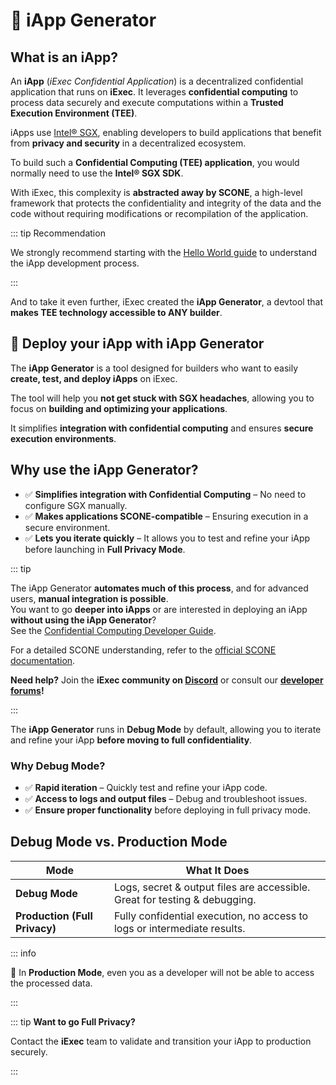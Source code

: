 # 🤖 iApp Generator

## What is an iApp?

An **iApp** (_iExec Confidential Application_) is a decentralized confidential
application that runs on **iExec**. It leverages **confidential computing** to
process data securely and execute computations within a **Trusted Execution
Environment (TEE)**.

iApps use [Intel® SGX](https://software.intel.com/en-us/sgx), enabling
developers to build applications that benefit from **privacy and security** in a
decentralized ecosystem.

To build such a **Confidential Computing (TEE) application**, you would normally
need to use the **Intel® SGX SDK**.

With iExec, this complexity is **abstracted away by SCONE**, a high-level
framework that protects the confidentiality and integrity of the data and the
code without requiring modifications or recompilation of the application.

::: tip Recommendation

We strongly recommend starting with the
[Hello World guide](../overview/helloWorld.md) to understand the iApp
development process.

:::

And to take it even further, iExec created the **iApp Generator**, a devtool
that **makes TEE technology accessible to ANY builder**.

## 🚀 Deploy your iApp with iApp Generator

The **iApp Generator** is a tool designed for builders who want to easily
**create, test, and deploy iApps** on iExec.

The tool will help you **not get stuck with SGX headaches**, allowing you to
focus on **building and optimizing your applications**.

It simplifies **integration with confidential computing** and ensures **secure
execution environments**.

## Why use the iApp Generator?

- ✅ **Simplifies integration with Confidential Computing** – No need to
  configure SGX manually.
- ✅ **Makes applications SCONE-compatible** – Ensuring execution in a secure
  environment.
- ✅ **Lets you iterate quickly** – It allows you to test and refine your iApp
  before launching in **Full Privacy Mode**.

::: tip

The iApp Generator **automates much of this process**, and for advanced users,
**manual integration is possible**.  
You want to go **deeper into iApps** or are interested in deploying an iApp
**without using the iApp Generator**?  
See the
[Confidential Computing Developer Guide](https://protocol.docs.iex.ec/for-developers/confidential-computing/intel-sgx-technology).

For a detailed SCONE understanding, refer to the
[official SCONE documentation](https://scontain.com/).

**Need help?** Join the **iExec community on
[Discord](https://discord.com/invite/pbt9m98wnU)** or consult our
**[developer forums](#)!**

:::

The **iApp Generator** runs in **Debug Mode** by default, allowing you to
iterate and refine your iApp **before moving to full confidentiality**.

### Why Debug Mode?

- ✅ **Rapid iteration** – Quickly test and refine your iApp code.
- ✅ **Access to logs and output files** – Debug and troubleshoot issues.
- ✅ **Ensure proper functionality** before deploying in full privacy mode.

## Debug Mode vs. Production Mode

| Mode                          | What It Does                                                               |
| ----------------------------- | -------------------------------------------------------------------------- |
| **Debug Mode**                | Logs, secret & output files are accessible. Great for testing & debugging. |
| **Production (Full Privacy)** | Fully confidential execution, no access to logs or intermediate results.   |

::: info

📌 In **Production Mode**, even you as a developer will not be able to access
the processed data.

:::

::: tip **Want to go Full Privacy?**

Contact the **iExec** team to validate and transition your iApp to production
securely.

:::
